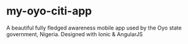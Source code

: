 # my-oyo-citi-app

A beautiful fully fledged awareness mobile app used by the Oyo state government, Nigeria. Designed with Ionic &amp; AngularJS

